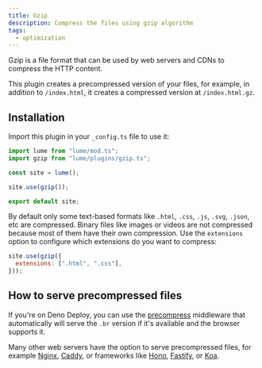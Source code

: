 ```yaml
---
title: Gzip
description: Compress the files using gzip algorithm
tags:
  - optimization
---
```


Gzip is a file format that can be used by web servers and CDNs to compress the
HTTP content.

This plugin creates a precompressed version of your files, for example, in
addition to `/index.html`, it creates a compressed version at `/index.html.gz`.

## Installation

Import this plugin in your `_config.ts` file to use it:

```js
import lume from "lume/mod.ts";
import gzip from "lume/plugins/gzip.ts";

const site = lume();

site.use(gzip());

export default site;
```

By default only some text-based formats like `.html`, `.css`, `.js`, `.svg`,
`.json`, etc are compressed. Binary files like images or videos are not
compressed because most of them have their own compression. Use the `extensions`
option to configure which extensions do you want to compress:

```js
site.use(gzip({
  extensions: [".html", ".css"],
}));
```

## How to serve precompressed files

If you're on Deno Deploy, you can use the
[precompress](../docs/core/server.md#precompress) middleware that automatically
will serve the `.br` version if it's available and the browser supports it.

Many other web servers have the option to serve precompressed files, for example
[Nginx](https://nginx.org/en/docs/http/ngx_http_gzip_static_module.html),
[Caddy](https://caddyserver.com/docs/caddyfile/directives/file_server#precompressed),
or frameworks like
[Hono](https://hono.dev/docs/getting-started/,deno#precompressed),
[Fastify](https://github.com/fastify/fastify-static?tab=readme-ov-file#precompressed),
or [Koa](https://github.com/koajs/static?tab=readme-ov-file#options).
